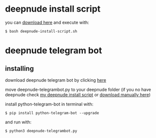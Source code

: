 # deepnude install script #

you can [download here](https://github.com/adotDEV/adotDEV/releases/download/deepnude-install-script.sh/deepnude-install-script.sh) and execute with:

    $ bash deepnude-install-script.sh

# deepnude telegram bot #
## installing

download deepnude telegram bot by clicking [here](https://github.com/adotDEV/adotDEV/releases/download/deepnude-telegrambot/deepnude-telegrambot.py)


move deepnude-telegrambot.py to your deepnude folder (if you no have deepnude check [my deepnude install script](#deepnude-install-script "Goto deepnude-install-script") or [download manually here](https://github.com/zhengyima/DeepNude_NoWatermark_withModel))

install python-telegram-bot in terminal with:

    $ pip install python-telegram-bot --upgrade

and run with:

    $ python3 deepnude-telegrambot.py
